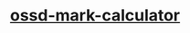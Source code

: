 <div align="center">
  <a href="https://hadrianlau.com">
    <h1 align="center">ossd-mark-calculator</h1>
  </a>
</div>
